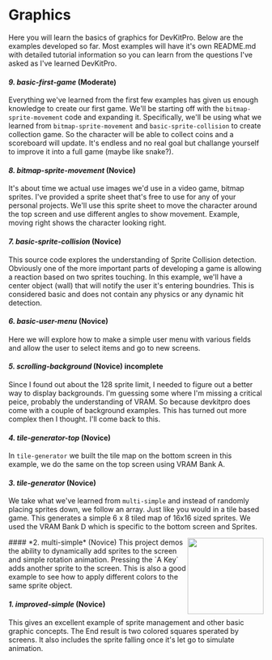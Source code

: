 # Graphics
Here you will learn the basics of graphics for DevKitPro. Below are the examples developed so far. Most examples will have it's own README.md with detailed tutorial information so you can learn from the questions I've asked as I've learned DevKitPro.

#### *9. basic-first-game* (Moderate)
Everything we've learned from the first few examples has given us enough knowledge to create our first game. We'll be starting off with the `bitmap-sprite-movement` code and expanding it. Specifically, we'll be using what we learned from `bitmap-sprite-movement` and `basic-sprite-collision` to create collection game. So the character will be able to collect coins and a scoreboard will update. It's endless and no real goal but challange yourself to improve it into a full game (maybe like snake?).

#### *8. bitmap-sprite-movement* (Novice)
It's about time we actual use images we'd use in a video game, bitmap sprites. I've provided a sprite sheet that's free to use for any of your personal projects. We'll use this sprite sheet to move the character around the top screen and use different angles to show movement. Example, moving right shows the character looking right.

#### *7. basic-sprite-collision* (Novice)
This source code explores the understanding of Sprite Collision detection. Obviously one of the more important parts of developing a game is allowing a reaction based on two sprites touching. In this example, we'll have a center object (wall) that will notify the user it's entering boundries.
This is considered basic and does not contain any physics or any dynamic hit detection.

#### *6. basic-user-menu* (Novice)
Here we will explore how to make a simple user menu with various fields and allow the user to select items and go to new screens.

#### *5. scrolling-background* (Novice) incomplete
Since I found out about the 128 sprite limit, I needed to figure out a better way to display backgrounds. I'm guessing some where I'm missing a critical peice, probably the understanding of VRAM. So because devkitpro does come with a couple of background examples. This has turned out more complex then I thought. I'll come back to this.

#### *4. tile-generator-top* (Novice)
In `tile-generator` we built the tile map on the bottom screen in this example, we do the same on the top screen using VRAM Bank A.

#### *3. tile-generator* (Novice)
We take what we've learned from `multi-simple` and instead of randomly placing sprites down, we follow an array. Just like you would in a tile based game. This generates a simple 6 x 8 tiled map of 16x16 sized sprites. We used the VRAM Bank D which is specific to the bottom screen and Sprites.

<img align="right" width="150" src="http://i.imgur.com/zv62hWU.gif">
#### *2. multi-simple* (Novice)
This project demos the ability to dynamically add sprites to the screen and simple rotation animation. Pressing the `A Key` adds another sprite to the screen. This is also a good example to see how to apply different colors to the same sprite object.

#### *1. improved-simple* (Novice)
This gives an excellent example of sprite management and other basic graphic concepts. The End result is two colored squares sperated by screens. It also includes the sprite falling once it's let go to simulate animation.